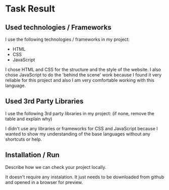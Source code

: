 # Task Result

## Used technologies / Frameworks

I use the following technologies / frameworks in my project:

- HTML
- CSS
- JavaScript

I chose HTML and CSS for the structure and the style of the website. I also chose JavaScript to do the 'behind the scene' work because I found it very reliable for this project and also I am very comfortable working with this language.

## Used 3rd Party Libraries

I use the following 3rd party libraries in my project: (if none, remove the table and explain why)

I didn't use any libraries or frameworks for CSS and JavaScript because I wanted to show my understanding of the base languages without any shortcuts or help.

## Installation / Run

Describe how we can check your project locally.

It doesn't require any instalation.
It just needs to be downloaded from github and opened in a browser for preview.
